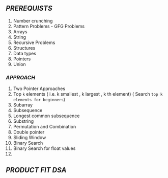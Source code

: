 ## ***PREREQUISTS*** ##

1. Number crunching
2. Pattern Problems - GFG Problems
3. Arrays
4. String
5. Recursive Problems
6. Structures
7. Data types
8. Pointers 
9. Union
### ***APPROACH*** ###

1. Two Pointer Approaches
2. Top `k` elements ( i.e. k smallest , k largest , k th element) ( Search `top k elements for beginners`)
3. Subarray 
4. Subsequence
5. Longest common subsequence
6. Substring
7. Permutation and Combination
8. Double pointer
9. Sliding Window
10. Binary Search
11. Binary Search for float values
12. 
## ***PRODUCT FIT DSA*** ##

